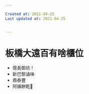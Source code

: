 ```yaml
---

Created at: 2021-04-25
Last updated at: 2021-04-25


---
```


# 板橋大遠百有啥櫃位


* 億長御坊！
* 新巴黎滷味
* 鼎泰豐
* 阿姨餅乾🤣

